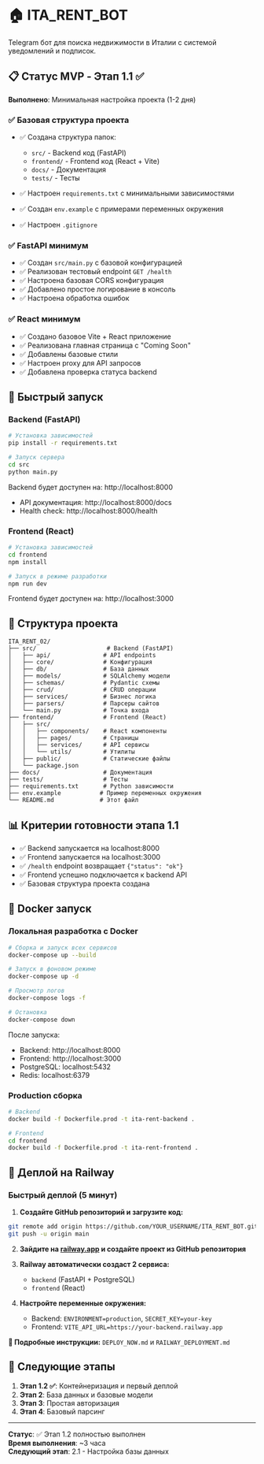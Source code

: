 # 🏠 ITA_RENT_BOT

Telegram бот для поиска недвижимости в Италии с системой уведомлений и подписок.

## 📋 Статус MVP - Этап 1.1 ✅

**Выполнено**: Минимальная настройка проекта (1-2 дня)

### ✅ Базовая структура проекта

- ✅ Создана структура папок:

  - `src/` - Backend код (FastAPI)
  - `frontend/` - Frontend код (React + Vite)
  - `docs/` - Документация
  - `tests/` - Тесты

- ✅ Настроен `requirements.txt` с минимальными зависимостями
- ✅ Создан `env.example` с примерами переменных окружения
- ✅ Настроен `.gitignore`

### ✅ FastAPI минимум

- ✅ Создан `src/main.py` с базовой конфигурацией
- ✅ Реализован тестовый endpoint `GET /health`
- ✅ Настроена базовая CORS конфигурация
- ✅ Добавлено простое логирование в консоль
- ✅ Настроена обработка ошибок

### ✅ React минимум

- ✅ Создано базовое Vite + React приложение
- ✅ Реализована главная страница с "Coming Soon"
- ✅ Добавлены базовые стили
- ✅ Настроен proxy для API запросов
- ✅ Добавлена проверка статуса backend

## 🚀 Быстрый запуск

### Backend (FastAPI)

```bash
# Установка зависимостей
pip install -r requirements.txt

# Запуск сервера
cd src
python main.py
```

Backend будет доступен на: http://localhost:8000

- API документация: http://localhost:8000/docs
- Health check: http://localhost:8000/health

### Frontend (React)

```bash
# Установка зависимостей
cd frontend
npm install

# Запуск в режиме разработки
npm run dev
```

Frontend будет доступен на: http://localhost:3000

## 🔧 Структура проекта

```
ITA_RENT_02/
├── src/                    # Backend (FastAPI)
│   ├── api/               # API endpoints
│   ├── core/              # Конфигурация
│   ├── db/                # База данных
│   ├── models/            # SQLAlchemy модели
│   ├── schemas/           # Pydantic схемы
│   ├── crud/              # CRUD операции
│   ├── services/          # Бизнес логика
│   ├── parsers/           # Парсеры сайтов
│   └── main.py            # Точка входа
├── frontend/              # Frontend (React)
│   ├── src/
│   │   ├── components/    # React компоненты
│   │   ├── pages/         # Страницы
│   │   ├── services/      # API сервисы
│   │   └── utils/         # Утилиты
│   ├── public/            # Статические файлы
│   └── package.json
├── docs/                  # Документация
├── tests/                 # Тесты
├── requirements.txt       # Python зависимости
├── env.example           # Пример переменных окружения
└── README.md             # Этот файл
```

## 📊 Критерии готовности этапа 1.1

- ✅ Backend запускается на localhost:8000
- ✅ Frontend запускается на localhost:3000
- ✅ `/health` endpoint возвращает `{"status": "ok"}`
- ✅ Frontend успешно подключается к backend API
- ✅ Базовая структура проекта создана

## 🐳 Docker запуск

### Локальная разработка с Docker

```bash
# Сборка и запуск всех сервисов
docker-compose up --build

# Запуск в фоновом режиме
docker-compose up -d

# Просмотр логов
docker-compose logs -f

# Остановка
docker-compose down
```

После запуска:

- Backend: http://localhost:8000
- Frontend: http://localhost:3000
- PostgreSQL: localhost:5432
- Redis: localhost:6379

### Production сборка

```bash
# Backend
docker build -f Dockerfile.prod -t ita-rent-backend .

# Frontend
cd frontend
docker build -f Dockerfile.prod -t ita-rent-frontend .
```

## 🚀 Деплой на Railway

### Быстрый деплой (5 минут)

1. **Создайте GitHub репозиторий и загрузите код:**

```bash
git remote add origin https://github.com/YOUR_USERNAME/ITA_RENT_BOT.git
git push -u origin main
```

2. **Зайдите на [railway.app](https://railway.app) и создайте проект из GitHub репозитория**

3. **Railway автоматически создаст 2 сервиса:**

   - `backend` (FastAPI + PostgreSQL)
   - `frontend` (React)

4. **Настройте переменные окружения:**
   - Backend: `ENVIRONMENT=production`, `SECRET_KEY=your-key`
   - Frontend: `VITE_API_URL=https://your-backend.railway.app`

**📖 Подробные инструкции:** `DEPLOY_NOW.md` и `RAILWAY_DEPLOYMENT.md`

## 🔄 Следующие этапы

1. **Этап 1.2 ✅**: Контейнеризация и первый деплой
2. **Этап 2**: База данных и базовые модели
3. **Этап 3**: Простая авторизация
4. **Этап 4**: Базовый парсинг

---

**Статус**: ✅ Этап 1.2 полностью выполнен  
**Время выполнения**: ~3 часа  
**Следующий этап**: 2.1 - Настройка базы данных

